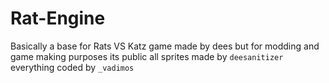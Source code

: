 # Rat-Engine
Basically a base for Rats VS Katz game made by dees
but for modding and game making purposes its public
all sprites made by `deesanitizer`
everything coded by `_vadimos`
